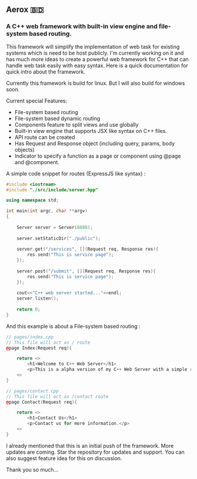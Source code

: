## Aerox 🇧🇩
### A C++ web framework with built-in view engine and file-system based routing.

This framework will simplify the implementation of web task for existing systems which is need to be host publicly. I'm currently working on it and has much more ideas to create a powerful web framework for C++ that can handle web task easily with easy syntax. Here is a quick documentation for quick intro about the framework. 

Currently this framework is build for linux. But I will also build for windows soon.

Current special Features:
- File-system based routing
- File-system based dynamic routing
- Components feature to split views and use globally
- Built-in view engine that supports JSX like syntax on C++ files.
- API route can be created
- Has Request and Response object (including query, params, body objects)
- Indicator to specify a function as a page or component using @page and @component.

A simple code snippet for routes (ExpressJS like syntax) : 
```cpp
#include <iostream>
#include "./src/include/server.hpp"

using namespace std;

int main(int argc, char **argv)
{
	
	Server server = Server(8080);
	
	server.setStaticDir("./public");
	
	server.get("/services", [](Request req, Response res){
		res.send("This is service page");
	});
	
	server.post("/submit", [](Request req, Response res){
		res.send("This is service page");
	});
	
	cout<<"C++ web server started..."<<endl;
	server.listen();
	
	return 0;
}
```

And this example is about a File-system based routing : 
```cpp
// pages/index.cpp
// This file will act as / route
@page Index(Request req){

    return <>
        <h1>Welcome to C++ Web Server</h1>
        <p>This is a alpha version of my C++ Web Server with a simple render Engine!</p>
    <>
}
```
```cpp
// pages/contact.cpp
// This file will act as /contact route
@page Contact(Request req){

    return <>
        <h1>Contact Us</h1>
        <p>Contact us for more information.</p>
    <>
}
```

I already mentioned that this is an initial push of the framework. More updates are coming. Star the repository for updates and support. You can also suggest feature idea for this on discussion.

Thank you so much...
